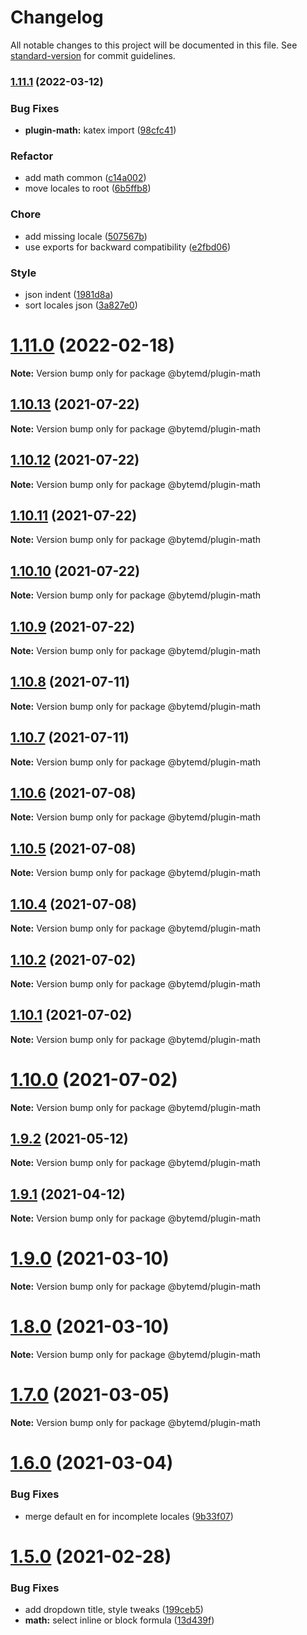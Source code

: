 # Changelog

All notable changes to this project will be documented in this file. See [standard-version](https://github.com/conventional-changelog/standard-version) for commit guidelines.

### [1.11.1](https://github.com/bytedance/bytemd/compare/v1.11.0...v1.11.1) (2022-03-12)


### Bug Fixes

* **plugin-math:** katex import ([98cfc41](https://github.com/bytedance/bytemd/commit/98cfc41e4b5784ee64a4d116b81b3687821b95eb))


### Refactor

* add math common ([c14a002](https://github.com/bytedance/bytemd/commit/c14a0028a99974ef518efe55966f2b7e7d31d18a))
* move locales to root ([6b5ffb8](https://github.com/bytedance/bytemd/commit/6b5ffb8860a9e9627feb3f4acebe027bbf6320db))


### Chore

* add missing locale ([507567b](https://github.com/bytedance/bytemd/commit/507567b03670509430006cb1ba02aa411f881b2e))
* use exports for backward compatibility ([e2fbd06](https://github.com/bytedance/bytemd/commit/e2fbd0689303b2baa5917a4b1c3bd87ae1108168))


### Style

* json indent ([1981d8a](https://github.com/bytedance/bytemd/commit/1981d8ab1a4979e9ac43440a5029e7b63191ded6))
* sort locales json ([3a827e0](https://github.com/bytedance/bytemd/commit/3a827e0a3646c20cc96b4da49bfd99f193d409f3))

# [1.11.0](https://github.com/bytedance/bytemd/compare/v1.10.13...v1.11.0) (2022-02-18)

**Note:** Version bump only for package @bytemd/plugin-math





## [1.10.13](https://github.com/bytedance/bytemd/compare/v1.10.12...v1.10.13) (2021-07-22)

**Note:** Version bump only for package @bytemd/plugin-math





## [1.10.12](https://github.com/bytedance/bytemd/compare/v1.10.11...v1.10.12) (2021-07-22)

**Note:** Version bump only for package @bytemd/plugin-math





## [1.10.11](https://github.com/bytedance/bytemd/compare/v1.10.10...v1.10.11) (2021-07-22)

**Note:** Version bump only for package @bytemd/plugin-math





## [1.10.10](https://github.com/bytedance/bytemd/compare/v1.10.9...v1.10.10) (2021-07-22)

**Note:** Version bump only for package @bytemd/plugin-math





## [1.10.9](https://github.com/bytedance/bytemd/compare/v1.10.8...v1.10.9) (2021-07-22)

**Note:** Version bump only for package @bytemd/plugin-math





## [1.10.8](https://github.com/bytedance/bytemd/compare/v1.10.7...v1.10.8) (2021-07-11)

**Note:** Version bump only for package @bytemd/plugin-math





## [1.10.7](https://github.com/bytedance/bytemd/compare/v1.10.6...v1.10.7) (2021-07-11)

**Note:** Version bump only for package @bytemd/plugin-math





## [1.10.6](https://github.com/bytedance/bytemd/compare/v1.10.5...v1.10.6) (2021-07-08)

**Note:** Version bump only for package @bytemd/plugin-math





## [1.10.5](https://github.com/bytedance/bytemd/compare/v1.10.4...v1.10.5) (2021-07-08)

**Note:** Version bump only for package @bytemd/plugin-math





## [1.10.4](https://github.com/bytedance/bytemd/compare/v1.10.3...v1.10.4) (2021-07-08)

**Note:** Version bump only for package @bytemd/plugin-math





## [1.10.2](https://github.com/bytedance/bytemd/compare/v1.10.1...v1.10.2) (2021-07-02)

**Note:** Version bump only for package @bytemd/plugin-math





## [1.10.1](https://github.com/bytedance/bytemd/compare/v1.10.0...v1.10.1) (2021-07-02)

**Note:** Version bump only for package @bytemd/plugin-math





# [1.10.0](https://github.com/bytedance/bytemd/compare/v1.9.2...v1.10.0) (2021-07-02)

**Note:** Version bump only for package @bytemd/plugin-math





## [1.9.2](https://github.com/bytedance/bytemd/compare/v1.9.1...v1.9.2) (2021-05-12)

**Note:** Version bump only for package @bytemd/plugin-math





## [1.9.1](https://github.com/bytedance/bytemd/compare/v1.9.0...v1.9.1) (2021-04-12)

**Note:** Version bump only for package @bytemd/plugin-math





# [1.9.0](https://github.com/bytedance/bytemd/compare/v1.8.0...v1.9.0) (2021-03-10)

**Note:** Version bump only for package @bytemd/plugin-math





# [1.8.0](https://github.com/bytedance/bytemd/compare/v1.7.1...v1.8.0) (2021-03-10)

**Note:** Version bump only for package @bytemd/plugin-math





# [1.7.0](https://github.com/bytedance/bytemd/compare/v1.6.0...v1.7.0) (2021-03-05)

**Note:** Version bump only for package @bytemd/plugin-math





# [1.6.0](https://github.com/bytedance/bytemd/compare/v1.5.0...v1.6.0) (2021-03-04)


### Bug Fixes

* merge default en for incomplete locales ([9b33f07](https://github.com/bytedance/bytemd/commit/9b33f07b1ceab656d05905f6869d66c42a5fb1a4))





# [1.5.0](https://github.com/bytedance/bytemd/compare/v1.4.0...v1.5.0) (2021-02-28)


### Bug Fixes

* add dropdown title, style tweaks ([199ceb5](https://github.com/bytedance/bytemd/commit/199ceb58462b8ba12f201e31256f1f058bd1441a))
* **math:** select inline or block formula ([13d439f](https://github.com/bytedance/bytemd/commit/13d439f891d2d25b1861ec42c7d840f3d9168048))
